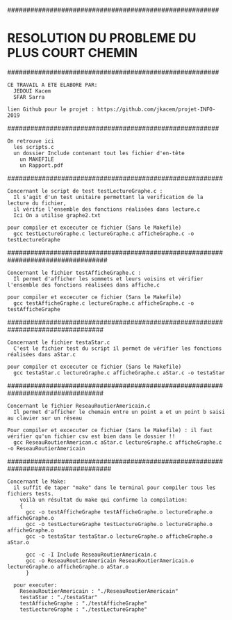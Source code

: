 #######################################################

# RESOLUTION DU PROBLEME DU PLUS COURT CHEMIN

#######################################################

    CE TRAVAIL A ETE ELABORE PAR:
      JEDOUI Kacem
      SFAR Sarra

    lien Github pour le projet : https://github.com/jkacem/projet-INFO-2019

#######################################################

    On retrouve ici
      les scripts.c
      un dossier Include contenant tout les fichier d'en-tête
    	un MAKEFILE
    	un Rapport.pdf

########################################################

    Concernant le script de test testLectureGraphe.c :
      Il s'agit d'un test unitaire permettant la verification de la lecture du fichier,
      il vérifie l'ensemble des fonctions réalisées dans lecture.c
      Ici On a utilise graphe2.txt

    pour compiler et excecuter ce fichier (Sans le Makefile)
      gcc testLectureGraphe.c lectureGraphe.c afficheGraphe.c -o testLectureGraphe

##################################################################################

    Concernant le fichier testAfficheGraphe.c :
      Il permet d'afficher les sommets et leurs voisins et vérifier l'ensemble des fonctions réalisées dans affiche.c

    pour compiler et excecuter ce fichier (Sans le Makefile)
      gcc testAfficheGraphe.c lectureGraphe.c afficheGraphe.c -o testAfficheGraphe

#################################################################################

    Concernant le fichier testaStar.c
      C'est le fichier test du script il permet de vérifier les fonctions réalisées dans aStar.c

    pour compiler et excecuter ce fichier (Sans le Makefile)
      gcc testaStar.c lectureGraphe.c afficheGraphe.c aStar.c -o testaStar

#################################################################################

    Concernant le fichier ReseauRoutierAmericain.c
      Il permet d'afficher le chemain entre un point a et un point b saisi au clavier sur un réseau

    Pour compiler et excecuter ce fichier (Sans le Makefile) : il faut vérifier qu'un fichier csv est bien dans le dossier !!
      gcc ReseauRoutierAmerican.c aStar.c lectureGraphe.c afficheGraphe.c -o ReseauRoutierAmericain

###################################################################################

    Concernant le Make:
      il suffit de taper "make" dans le terminal pour compiler tous les fichiers tests.
        voilà un résultat du make qui confirme la compilation:
        {
          gcc -o testAfficheGraphe testAfficheGraphe.o lectureGraphe.o afficheGraphe.o
          gcc -o testLectureGraphe testLectureGraphe.o lectureGraphe.o afficheGraphe.o
          gcc -o testaStar testaStar.o lectureGraphe.o afficheGraphe.o aStar.o

          gcc -c -I Include ReseauRoutierAmericain.c
          gcc -o ReseauRoutierAmericain ReseauRoutierAmericain.o lectureGraphe.o afficheGraphe.o aStar.o
          }

      pour executer:
        ReseauRoutierAmericain : "./ReseauRoutierAmericain"
        testaStar : "./testaStar"
        testAfficheGraphe : "./testAfficheGraphe"
        testLectureGraphe : "./testLectureGraphe"
